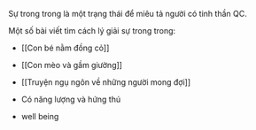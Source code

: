 Sự trong trong là một trạng thái để miêu tả người có tinh thần QC.

Một số bài viết tìm cách lý giải sự trong trong:
- [[Con bé nằm đồng cỏ]]
- [[Con mèo và gầm giường]]
- [[Truyện ngụ ngôn về những người mong đợi]]


- Có năng lượng và hứng thú
- well being
